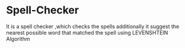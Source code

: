 # Spell-Checker
It is a spell checker ,which checks the spells additionally it suggest the nearest possible word that matched the spell using LEVENSHTEIN Algorithm
